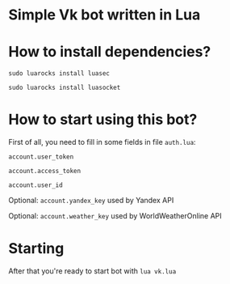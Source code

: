 # Simple Vk bot written in Lua

# How to install dependencies?

```
sudo luarocks install luasec
```
```
sudo luarocks install luasocket
```

# How to start using this bot?

First of all, you need to fill in some fields in file `auth.lua`:

`account.user_token`

`account.access_token`

`account.user_id`

Optional: `account.yandex_key` used by Yandex API

Optional: `account.weather_key` used by WorldWeatherOnline API

# Starting

After that you're ready to start bot with `lua vk.lua`
